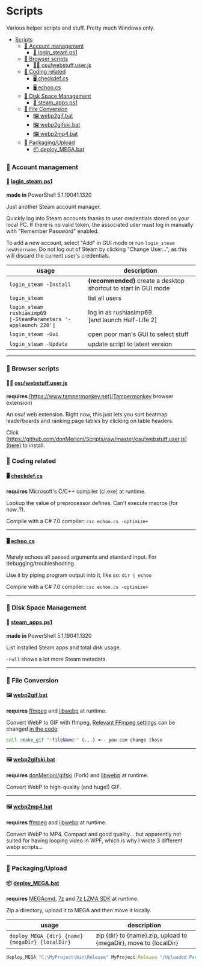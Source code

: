# Scripts
Various helper scripts and stuff. Pretty much Windows only.

- [Scripts](#scripts)
    - [📂 Account management](#-account-management)
      - [🔑 login\_steam.ps1](#-login_steamps1)
    - [📂 Browser scripts](#-browser-scripts)
      - [🐒📜 osu!webstuff.user.js](#-osuwebstuffuserjs)
    - [📂 Coding related](#-coding-related)
      - [🖥️ checkdef.cs](#️-checkdefcs)
      - [🖥️ echoo.cs](#️-echoocs)
    - [📂 Disk Space Management](#-disk-space-management)
      - [💾 steam\_apps.ps1](#-steam_appsps1)
    - [📂 File Conversion](#-file-conversion)
      - [🖼️ webp2gif.bat](#️-webp2gifbat)
      - [🖼️ webp2gifski.bat](#️-webp2gifskibat)
      - [🖼️ webp2mp4.bat](#️-webp2mp4bat)
    - [📂 Packaging/Upload](#-packagingupload)
      - [📦 deploy\_MEGA.bat](#-deploy_megabat)

### 📂 Account management

#### 🔑 [login_steam.ps1](login_steam.ps1)
**made in** PowerShell 5.1.19041.1320

Just another Steam account manager.

Quickly log into Steam accounts thanks to user credentials stored on your local PC.
If there is no valid token, the associated user must log in manually with "Remember Password" enabled.

To add a new account, select "Add" in GUI mode or run `login_steam newUsername`.
Do not log out of Steam by clicking "Change User…", as this will discard the current user's credentials.

| usage                                                                 | description                                                      |
| --------------------------------------------------------------------- | ---------------------------------------------------------------- |
| `login_steam -Install`                                                | **(recommended)** create a desktop shortcut to start in GUI mode |
| `login_steam`                                                         | list all users                                                   |
| `login_steam rushiasimp69` <br> `[-SteamParameters '-applaunch 220']` | log in as rushiasimp69 <br> [and launch Half-Life 2]             |
| `login_steam -Gui`                                                    | open poor man's GUI to select stuff                              |
| `login_steam -Update`                                                 | update script to latest version                                  |

---

### 📂 Browser scripts

#### 🐒📜 [osu!webstuff.user.js](osu!webstuff.user.js)
**requires** [https://www.tampermonkey.net](Tampermonkey browser extension)

An osu! web extension. Right now, this just lets you sort beatmap leaderboards and ranking page tables by clicking on table headers.

Click [https://github.com/donMerloni/Scripts/raw/master/osu!webstuff.user.js](here) to install.

### 📂 Coding related

#### 🖥️ [checkdef.cs](checkdef.cs)
**requires** Microsoft's C/C++ compiler (cl.exe) at runtime.

Lookup the value of preprocessor defines. Can't execute macros (for now..?).

Compile with a C# 7.0 compiler: `csc echoo.cs -optimize+`

---

#### 🖥️ [echoo.cs](echoo.cs)

Merely echoes all passed arguments and standard input. For debugging/troubleshooting.

Use it by piping program output into it, like so: `dir | echoo`

Compile with a C# 7.0 compiler: `csc echoo.cs -optimize+`

---

### 📂 Disk Space Management

#### 💾 [steam_apps.ps1](steam_apps.ps1)
**made in** PowerShell 5.1.19041.1320

List installed Steam apps and total disk usage.

`-Full` shows a lot more Steam metadata.

---

### 📂 File Conversion

#### 🖼️ [webp2gif.bat](webp2gif.bat)
**requires** [ffmpeg](https://www.ffmpeg.org/) and [libwebp](https://developers.google.com/speed/webp/download) at runtime.

Convert WebP to GIF with ffmpeg.
[Relevant FFmpeg settings](http://ffmpeg.org/ffmpeg-filters.html#palettegen-1) can be changed [in the code](https://github.com/lakatosm/Scripts/blob/00379cfaa01be333a91acfb84b6a09320824b4ff/webp2gif.bat#L37):
```bat
call :make_gif "!fileName!" (...) <-- you can change those
```

---

#### 🖼️ [webp2gifski.bat](webp2gifski.bat)
**requires** [donMerloni/gifski](https://github.com/donMerloni/gifski) (Fork) and [libwebp](https://developers.google.com/speed/webp/download) at runtime.

Convert WebP to high-quality (and huge!) GIF.

---

#### 🖼️ [webp2mp4.bat](webp2mp4.bat)
**requires** [ffmpeg](https://www.ffmpeg.org/) and [libwebp](https://developers.google.com/speed/webp/download) at runtime.

Convert WebP to MP4. Compact and good quality... but apparently not suited for having looping video in WPF, which is why I wrote 3 different webp scripts...

---

### 📂 Packaging/Upload

#### 📦 [deploy_MEGA.bat](deploy_MEGA.bat)
**requires** [MEGAcmd](https://mega.nz/cmd), [7z](https://7-zip.org/) and [7z LZMA SDK](https://7-zip.org/sdk.html) at runtime.

Zip a directory, upload it to MEGA and then move it locally.

| usage                                           | description                                                      |
| ----------------------------------------------- | ---------------------------------------------------------------- |
| `deploy_MEGA {dir} {name} {megaDir} {localDir}` | zip {dir} to {name}.zip, upload to {megaDir}, move to {localDir} |
```bat
deploy_MEGA "C:\MyProject\bin\Release" MyProject-Release "/Uploaded Packages" "D:\Local Packages"
```
